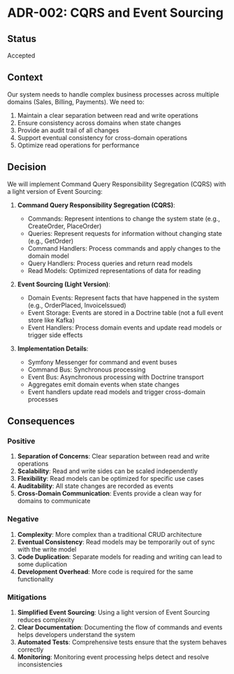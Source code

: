 # ADR-002: CQRS and Event Sourcing

## Status

Accepted

## Context

Our system needs to handle complex business processes across multiple domains (Sales, Billing, Payments). We need to:

1. Maintain a clear separation between read and write operations
2. Ensure consistency across domains when state changes
3. Provide an audit trail of all changes
4. Support eventual consistency for cross-domain operations
5. Optimize read operations for performance

## Decision

We will implement Command Query Responsibility Segregation (CQRS) with a light version of Event Sourcing:

1. **Command Query Responsibility Segregation (CQRS)**:
   - Commands: Represent intentions to change the system state (e.g., CreateOrder, PlaceOrder)
   - Queries: Represent requests for information without changing state (e.g., GetOrder)
   - Command Handlers: Process commands and apply changes to the domain model
   - Query Handlers: Process queries and return read models
   - Read Models: Optimized representations of data for reading

2. **Event Sourcing (Light Version)**:
   - Domain Events: Represent facts that have happened in the system (e.g., OrderPlaced, InvoiceIssued)
   - Event Storage: Events are stored in a Doctrine table (not a full event store like Kafka)
   - Event Handlers: Process domain events and update read models or trigger side effects

3. **Implementation Details**:
   - Symfony Messenger for command and event buses
   - Command Bus: Synchronous processing
   - Event Bus: Asynchronous processing with Doctrine transport
   - Aggregates emit domain events when state changes
   - Event handlers update read models and trigger cross-domain processes

## Consequences

### Positive

1. **Separation of Concerns**: Clear separation between read and write operations
2. **Scalability**: Read and write sides can be scaled independently
3. **Flexibility**: Read models can be optimized for specific use cases
4. **Auditability**: All state changes are recorded as events
5. **Cross-Domain Communication**: Events provide a clean way for domains to communicate

### Negative

1. **Complexity**: More complex than a traditional CRUD architecture
2. **Eventual Consistency**: Read models may be temporarily out of sync with the write model
3. **Code Duplication**: Separate models for reading and writing can lead to some duplication
4. **Development Overhead**: More code is required for the same functionality

### Mitigations

1. **Simplified Event Sourcing**: Using a light version of Event Sourcing reduces complexity
2. **Clear Documentation**: Documenting the flow of commands and events helps developers understand the system
3. **Automated Tests**: Comprehensive tests ensure that the system behaves correctly
4. **Monitoring**: Monitoring event processing helps detect and resolve inconsistencies
